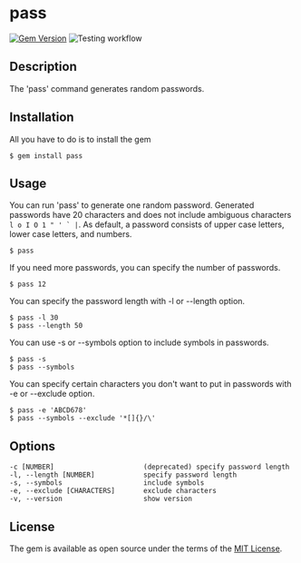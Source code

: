 # pass

[![Gem Version](https://badge.fury.io/rb/pass.svg)](https://badge.fury.io/rb/pass)
![Testing workflow](https://github.com/krhitoshi/pass/workflows/Testing%20workflow/badge.svg)

## Description

The 'pass' command generates random passwords.

## Installation

All you have to do is to install the gem

```
$ gem install pass
```

## Usage

You can run 'pass' to generate one random password.
Generated passwords have 20 characters and does not include ambiguous characters ``l o I O 1 " ' ` |``.
As default, a password consists of upper case letters, lower case letters, and numbers.

```
$ pass
```

If you need more passwords, you can specify the number of passwords.

```
$ pass 12
```

You can specify the password length with -l or --length option.

```
$ pass -l 30
$ pass --length 50
```

You can use -s or --symbols option to include symbols in passwords.

```
$ pass -s
$ pass --symbols
```

You can specify certain characters you don't want to put in passwords with -e or --exclude option.

```
$ pass -e 'ABCD678'
$ pass --symbols --exclude '*[]{}/\'
```

## Options

```
-c [NUMBER]                      (deprecated) specify password length
-l, --length [NUMBER]            specify password length
-s, --symbols                    include symbols
-e, --exclude [CHARACTERS]       exclude characters
-v, --version                    show version
```

## License

The gem is available as open source under the terms of the [MIT License](http://opensource.org/licenses/MIT).
